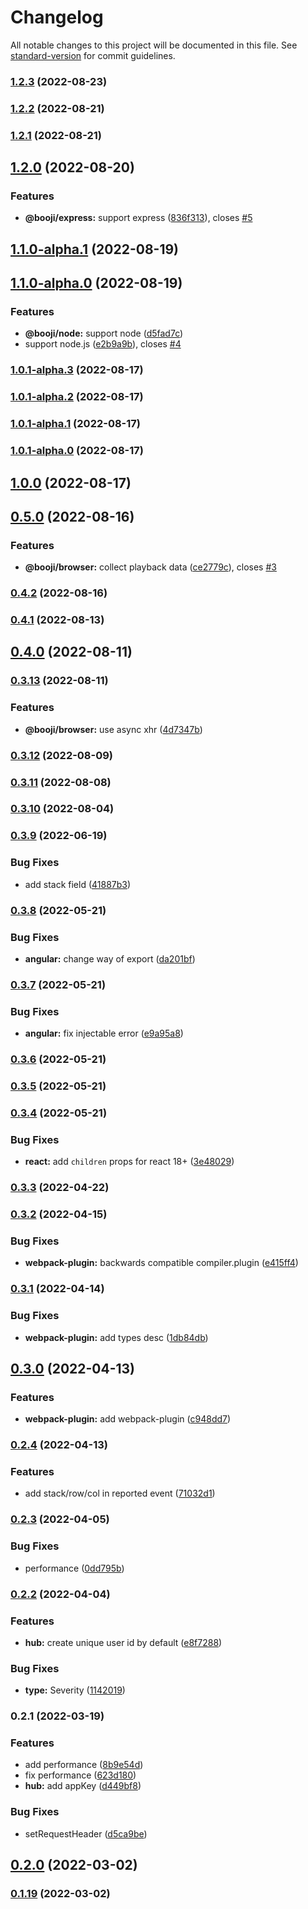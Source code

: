 # Changelog

All notable changes to this project will be documented in this file. See [standard-version](https://github.com/conventional-changelog/standard-version) for commit guidelines.

### [1.2.3](https://github.com/tian0o0/booji/compare/v1.2.2...v1.2.3) (2022-08-23)

### [1.2.2](https://github.com/tian0o0/booji/compare/v1.2.1...v1.2.2) (2022-08-21)

### [1.2.1](https://github.com/tian0o0/booji/compare/v1.2.0...v1.2.1) (2022-08-21)

## [1.2.0](https://github.com/tian0o0/booji/compare/v1.1.0-alpha.1...v1.2.0) (2022-08-20)


### Features

* **@booji/express:** support express ([836f313](https://github.com/tian0o0/booji/commit/836f313f4fac8f20fabacf61d7452d28ddddf297)), closes [#5](https://github.com/tian0o0/booji/issues/5)

## [1.1.0-alpha.1](https://github.com/tian0o0/booji/compare/v1.1.0-alpha.0...v1.1.0-alpha.1) (2022-08-19)

## [1.1.0-alpha.0](https://github.com/tian0o0/booji/compare/v1.0.1-alpha.3...v1.1.0-alpha.0) (2022-08-19)


### Features

* **@booji/node:** support node ([d5fad7c](https://github.com/tian0o0/booji/commit/d5fad7c0647c5d045819a4ec9a2903146cfbeea2))
* support node.js ([e2b9a9b](https://github.com/tian0o0/booji/commit/e2b9a9bea750ae1790d0a1901e92662056f515ce)), closes [#4](https://github.com/tian0o0/booji/issues/4)

### [1.0.1-alpha.3](https://github.com/tian0o0/booji/compare/v1.0.1-alpha.2...v1.0.1-alpha.3) (2022-08-17)

### [1.0.1-alpha.2](https://github.com/tian0o0/booji/compare/v1.0.1-alpha.1...v1.0.1-alpha.2) (2022-08-17)

### [1.0.1-alpha.1](https://github.com/tian0o0/booji/compare/v1.0.1-alpha.0...v1.0.1-alpha.1) (2022-08-17)

### [1.0.1-alpha.0](https://github.com/tian0o0/booji/compare/v0.5.0...v1.0.1-alpha.0) (2022-08-17)

## [1.0.0](https://github.com/tian0o0/booji/compare/v0.5.0...v1.0.0) (2022-08-17)

## [0.5.0](https://github.com/tian0o0/booji/compare/v0.4.2...v0.5.0) (2022-08-16)


### Features

* **@booji/browser:** collect playback data ([ce2779c](https://github.com/tian0o0/booji/commit/ce2779cdb02a63805f06ef3dac146f1be05bdddb)), closes [#3](https://github.com/tian0o0/booji/issues/3)

### [0.4.2](https://github.com/tian0o0/booji/compare/v0.4.1...v0.4.2) (2022-08-16)

### [0.4.1](https://github.com/tian0o0/booji/compare/v0.4.0...v0.4.1) (2022-08-13)

## [0.4.0](https://github.com/tian0o0/booji/compare/v0.3.13...v0.4.0) (2022-08-11)

### [0.3.13](https://github.com/tian0o0/booji/compare/v0.3.12...v0.3.13) (2022-08-11)


### Features

* **@booji/browser:** use async xhr ([4d7347b](https://github.com/tian0o0/booji/commit/4d7347b7ef0da39b91d42b3d15f41419a0da8da7))

### [0.3.12](https://github.com/tian0o0/booji/compare/v0.3.11...v0.3.12) (2022-08-09)

### [0.3.11](https://github.com/tian0o0/booji/compare/v0.3.10...v0.3.11) (2022-08-08)

### [0.3.10](https://github.com/tian0o0/booji/compare/v0.3.9...v0.3.10) (2022-08-04)

### [0.3.9](https://github.com/tian0o0/booji/compare/v0.3.8...v0.3.9) (2022-06-19)


### Bug Fixes

* add stack field ([41887b3](https://github.com/tian0o0/booji/commit/41887b3cd7532908ec81e20a737617dfe07412a3))

### [0.3.8](https://github.com/tian0o0/booji/compare/v0.3.7...v0.3.8) (2022-05-21)


### Bug Fixes

* **angular:** change way of export ([da201bf](https://github.com/tian0o0/booji/commit/da201bf3af35daf2ca78a6ecc9a2dd31e5b9e6a4))

### [0.3.7](https://github.com/tian0o0/booji/compare/v0.3.6...v0.3.7) (2022-05-21)


### Bug Fixes

* **angular:** fix injectable error ([e9a95a8](https://github.com/tian0o0/booji/commit/e9a95a8ab32f3142c90b99ab74505029340a5324))

### [0.3.6](https://github.com/tian0o0/booji/compare/v0.3.5...v0.3.6) (2022-05-21)

### [0.3.5](https://github.com/tian0o0/booji/compare/v0.3.4...v0.3.5) (2022-05-21)

### [0.3.4](https://github.com/tian0o0/booji/compare/v0.3.3...v0.3.4) (2022-05-21)


### Bug Fixes

* **react:** add `children` props for react 18+ ([3e48029](https://github.com/tian0o0/booji/commit/3e480296fc88879f12fde75679833fae1868ea13))

### [0.3.3](https://github.com/tian0o0/booji/compare/v0.3.2...v0.3.3) (2022-04-22)

### [0.3.2](https://github.com/tian0o0/booji/compare/v0.3.1...v0.3.2) (2022-04-15)


### Bug Fixes

* **webpack-plugin:** backwards compatible compiler.plugin ([e415ff4](https://github.com/tian0o0/booji/commit/e415ff441706d02239e6069031e37af148a0f09f))

### [0.3.1](https://github.com/tian0o0/booji/compare/v0.3.0...v0.3.1) (2022-04-14)


### Bug Fixes

* **webpack-plugin:** add types desc ([1db84db](https://github.com/tian0o0/booji/commit/1db84db3764aa21fc8312ff426d190c86569259b))

## [0.3.0](https://github.com/tian0o0/booji/compare/v0.2.4...v0.3.0) (2022-04-13)


### Features

* **webpack-plugin:** add webpack-plugin ([c948dd7](https://github.com/tian0o0/booji/commit/c948dd73397b539dc7d9b3864208308e11b7edbc))

### [0.2.4](https://github.com/tian0o0/booji/compare/v0.2.3...v0.2.4) (2022-04-13)


### Features

* add stack/row/col in reported event ([71032d1](https://github.com/tian0o0/booji/commit/71032d11c4300d0ad6aabd7bc724d993a4d852c0))

### [0.2.3](https://github.com/tian0o0/booji/compare/v0.2.2...v0.2.3) (2022-04-05)


### Bug Fixes

* performance ([0dd795b](https://github.com/tian0o0/booji/commit/0dd795b95714bf72fdf8298279351021e86e7836))

### [0.2.2](https://github.com/tian0o0/booji/compare/v0.2.1...v0.2.2) (2022-04-04)


### Features

* **hub:** create unique user id by default ([e8f7288](https://github.com/tian0o0/booji/commit/e8f72882a31c5f6bbf863623f9fa7e2df970b49a))


### Bug Fixes

* **type:** Severity ([1142019](https://github.com/tian0o0/booji/commit/11420191205d5f2d052b0434771b1d8ac092846d))

### 0.2.1 (2022-03-19)


### Features

* add performance ([8b9e54d](https://github.com/tian0o0/booji/commit/8b9e54dd07508e165fb113fac69c018d6f5e226d))
* fix performance ([623d180](https://github.com/tian0o0/booji/commit/623d180ca1b021b7d477019698a4852a7d7954c9))
* **hub:** add appKey ([d449bf8](https://github.com/tian0o0/booji/commit/d449bf8990504df3ddd05a07f3aa2cdec94aeaf7))


### Bug Fixes

* setRequestHeader ([d5ca9be](https://github.com/tian0o0/booji/commit/d5ca9bed106f22588c08e705b34f1bf30a97c47b))

## [0.2.0](https://github.com/tian0o0/booji/compare/v0.1.19...v0.2.0) (2022-03-02)

### [0.1.19](https://github.com/tian0o0/booji/compare/v0.1.18...v0.1.19) (2022-03-02)
